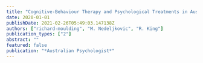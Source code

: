 ```yaml
---
title: "Cognitive-Behaviour Therapy and Psychological Treatments in Australia"
date: 2020-01-01
publishDate: 2021-02-26T05:49:03.147138Z
authors: ["richard-moulding", "M. Nedeljkovic", "R. King"]
publication_types: ["2"]
abstract: ""
featured: false
publication: "*Australian Psychologist*"
---
```


